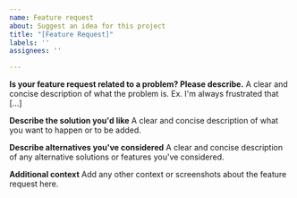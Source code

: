 ```yaml
---
name: Feature request
about: Suggest an idea for this project
title: "[Feature Request]"
labels: ''
assignees: ''

---
```


**Is your feature request related to a problem? Please describe.**
A clear and concise description of what the problem is. Ex. I'm always frustrated that [...]

**Describe the solution you'd like**
A clear and concise description of what you want to happen or to be added.

**Describe alternatives you've considered**
A clear and concise description of any alternative solutions or features you've considered.

**Additional context**
Add any other context or screenshots about the feature request here.

